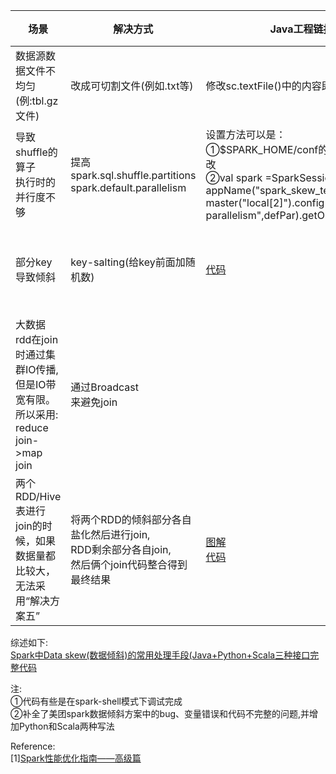 
|  场景   |解决方式| Java工程链接  |Python工程链接|Scala工程链接|参考|
|  ----  | ----  |----  |----  |----  |--- |
| 数据源数据文件不均匀(例:tbl.gz文件)|改成可切割文件(例如.txt等)|修改sc.textFile()中的内容即可|修改sc.textFile()中的内容即可|修改sc.textFile()中的内容即可|-
|导致shuffle的算子<br>执行时的并行度不够|提高<br>spark.sql.shuffle.partitions<br>spark.default.parallelism|设置方法可以是：<br>①$SPARK_HOME/conf的配置文件中修改<br>②val spark =SparkSession.builder().<br>appName("spark_skew_test").<br>master("local[2]").config("spark.default.<br>parallelism",defPar).getOrCreate();
|部分key导致倾斜|key-salting(给key前面加随机数)|[代码](https://github.com/appleyuchi/spark_data_skew/tree/master/Java/salting)|||[1]解决方案四
|大数据rdd在join时通过集群IO传播,<br>但是IO带宽有限。所以采用:<br>reduce join->map join|通过Broadcast<br>来避免join|||[代码](https://github.com/appleyuchi/spark_data_skew/tree/master/Scala/join%2Bbroadcast)|[1]解决方案五
|两个RDD/Hive表进行join的时候，如果数据量都比较大，无法采用“解决方案五”|将两个RDD的倾斜部分各自盐化然后进行join,<br>RDD剩余部分各自join,<br>然后俩个join代码整合得到最终结果|[图解](https://yuchi.blog.csdn.net/article/details/107966689)<br>[代码](https://github.com/appleyuchi/spark_data_skew/tree/master/Java/sampling_salting)|||[1]解决方案六


综述如下:<br>
[Spark中Data skew(数据倾斜)的常用处理手段(Java+Python+Scala三种接口完整代码](https://blog.csdn.net/appleyuchi/article/details/105935146?ops_request_misc=%257B%2522request%255Fid%2522%253A%2522159724183419195162502198%2522%252C%2522scm%2522%253A%252220140713.130102334.pc%255Fblog.%2522%257D&request_id=159724183419195162502198&biz_id=0&utm_medium=distribute.pc_search_result.none-task-blog-2~blog~first_rank_v1~rank_blog_v1-2-105935146.pc_v1_rank_blog_v1&utm_term=%E6%95%B0%E6%8D%AE%E5%80%BE%E6%96%9C&spm=1018.2118.3001.4187)



注:<br>
①代码有些是在spark-shell模式下调试完成<br>
②补全了美团spark数据倾斜方案中的bug、变量错误和代码不完整的问题,并增加Python和Scala两种写法

Reference:<br>
[1][Spark性能优化指南——高级篇](https://tech.meituan.com/2016/05/12/spark-tuning-pro.html)
